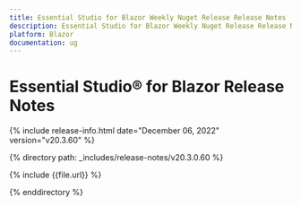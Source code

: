 ```yaml
---
title: Essential Studio for Blazor Weekly Nuget Release Release Notes  
description: Essential Studio for Blazor Weekly Nuget Release Release Notes 
platform: Blazor
documentation: ug
---
```


# Essential Studio&reg; for  Blazor  Release Notes  

{% include release-info.html date="December 06, 2022"  version="v20.3.60" %} 

{% directory path: _includes/release-notes/v20.3.0.60 %}

{% include {{file.url}} %}

{% enddirectory %}